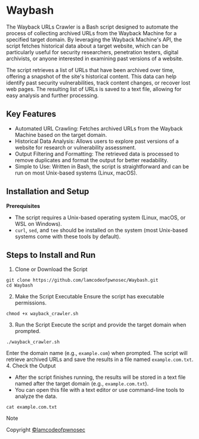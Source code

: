 # Waybash
The Wayback URLs Crawler is a Bash script designed to automate the process of collecting archived URLs from the Wayback Machine for a specified target domain. By leveraging the Wayback Machine's API, the script fetches historical data about a target website, which can be particularly useful for security researchers, penetration testers, digital archivists, or anyone interested in examining past versions of a website.

The script retrieves a list of URLs that have been archived over time, offering a snapshot of the site's historical content. This data can help identify past security vulnerabilities, track content changes, or recover lost web pages. The resulting list of URLs is saved to a text file, allowing for easy analysis and further processing.

## Key Features
 * Automated URL Crawling: Fetches archived URLs from the Wayback Machine based on the target domain.
 * Historical Data Analysis: Allows users to explore past versions of a website for research or vulnerability assessment.
 * Output Filtering and Formatting: The retrieved data is processed to remove duplicates and format the output for better readability.
 * Simple to Use: Written in Bash, the script is straightforward and can be run on most Unix-based systems (Linux, macOS).

## Installation and Setup
**Prerequisites**
 * The script requires a Unix-based operating system (Linux, macOS, or WSL on Windows).
 * `curl`, `sed`, and `tee` should be installed on the system (most Unix-based systems come with these tools by default).

## Steps to Install and Run
1. Clone or Download the Script
```
git clone https://github.com/lamcodeofpwnosec/Waybash.git
cd Waybash
```
2. Make the Script Executable
Ensure the script has executable permissions.
```
chmod +x wayback_crawler.sh
```
3. Run the Script
Execute the script and provide the target domain when prompted.
```
./wayback_crawler.sh
```
Enter the domain name (e.g., `example.com`) when prompted. The script will retrieve archived URLs and save the results in a file named `example.com.txt`.
4. Check the Output
  * After the script finishes running, the results will be stored in a text file named after the target domain (e.g., `example.com.txt`).
  * You can open this file with a text editor or use command-line tools to analyze the data.
```
cat example.com.txt
```
> [!NOTE]
> Copyright [©lamcodeofpwnosec](https://github.com/lamcodeofpwnosec/)

